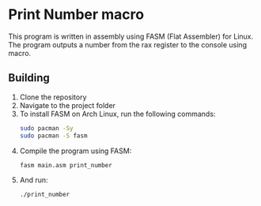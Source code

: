 # Print Number macro

This program is written in assembly using FASM (Flat Assembler) for Linux.  
The program outputs a number from the rax register to the console using macro.

## Building

1. Clone the repository
2. Navigate to the project folder
3. To install FASM on Arch Linux, run the following commands:
    ```bash
    sudo pacman -Sy
    sudo pacman -S fasm
    ```
4. Compile the program using FASM:
    ```bash
    fasm main.asm print_number
    ```
5. And run:
    ```
    ./print_number
    ```